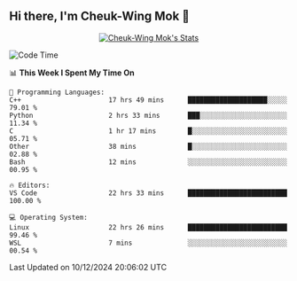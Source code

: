## Hi there, I'm Cheuk-Wing Mok 👋

<!--
**mozro0327/mozro0327** is a ✨ _special_ ✨ repository because its `README.md` (this file) appears on your GitHub profile.

Here are some ideas to get you started:

- 🔭 I’m currently working on ...
- 🌱 I’m currently learning ...
- 👯 I’m looking to collaborate on ...
- 🤔 I’m looking for help with ...
- 💬 Ask me about ...
- 📫 How to reach me: ...
- 😄 Pronouns: ...
- ⚡ Fun fact: ...
-->

<p align="center">
  <a href="https://github.com/mozro0327" class="rich-diff-level-one">
    <img src="https://github-readme-stats.vercel.app/api?username=mozro0327&title_color=333&text_color=777" alt="Cheuk-Wing Mok's Stats" >
    <!-- &hide=issues
    <img src="https://github-readme-stats.vercel.app/api?username=mozro0327&hide=issues&title_color=333&text_color=777" alt="Cheuk-Wing Mok's Stats" >
    -->
  </a>
</p>

<!--START_SECTION:waka-->
![Code Time](http://img.shields.io/badge/Code%20Time-3%2C108%20hrs%205%20mins-blue)

📊 **This Week I Spent My Time On** 

```text
💬 Programming Languages: 
C++                      17 hrs 49 mins      ████████████████████░░░░░   79.01 % 
Python                   2 hrs 33 mins       ███░░░░░░░░░░░░░░░░░░░░░░   11.34 % 
C                        1 hr 17 mins        █░░░░░░░░░░░░░░░░░░░░░░░░   05.71 % 
Other                    38 mins             █░░░░░░░░░░░░░░░░░░░░░░░░   02.88 % 
Bash                     12 mins             ░░░░░░░░░░░░░░░░░░░░░░░░░   00.95 % 

🔥 Editors: 
VS Code                  22 hrs 33 mins      █████████████████████████   100.00 % 

💻 Operating System: 
Linux                    22 hrs 26 mins      █████████████████████████   99.46 % 
WSL                      7 mins              ░░░░░░░░░░░░░░░░░░░░░░░░░   00.54 % 
```


 Last Updated on 10/12/2024 20:06:02 UTC
<!--END_SECTION:waka-->
